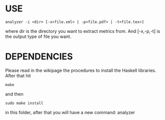 USE
===

	analyzer -i <dir> [-x<file.xml> | -p<file.pdf> | -t<file.tex>]

where dir is the directory you want to extract metrics from. And [-x,-p,-t] is the output type of file you want.

DEPENDENCIES
============

Please read in the wikipage the procedures to install the Haskell libraries.
After that hit

	make

and then

	sudo make install
	
in this folder, after that you will have a new command: analyzer

